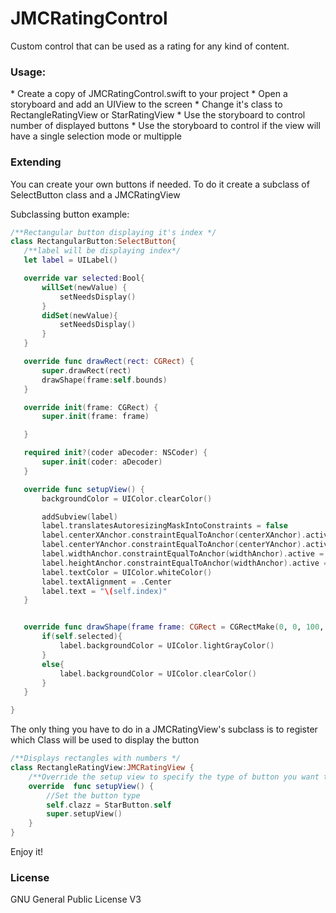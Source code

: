 # JMCRatingControl
Custom control that can be used as a rating for any kind of content.

<h3>Usage:</h3>
* Create a copy of JMCRatingControl.swift to your project
* Open a storyboard and add an UIView to the screen
* Change it's class to RectangleRatingView or StarRatingView
* Use the storyboard to control number of displayed buttons
* Use the storyboard to control if the view will have a single selection mode or multipple


<h3>Extending</h3>
<p>You can create your own buttons if needed. To do it create a subclass of SelectButton class and a JMCRatingView </p>
<p>Subclassing button example: </p>

```Swift
/**Rectangular button displaying it's index */
class RectangularButton:SelectButton{
   /**label will be displaying index*/
   let label = UILabel()

   override var selected:Bool{
       willSet(newValue) {
           setNeedsDisplay()
       }
       didSet(newValue){
           setNeedsDisplay()
       }
   }

   override func drawRect(rect: CGRect) {
       super.drawRect(rect)
       drawShape(frame:self.bounds)
   }

   override init(frame: CGRect) {
       super.init(frame: frame)

   }

   required init?(coder aDecoder: NSCoder) {
       super.init(coder: aDecoder)
   }

   override func setupView() {
       backgroundColor = UIColor.clearColor()

       addSubview(label)
       label.translatesAutoresizingMaskIntoConstraints = false
       label.centerXAnchor.constraintEqualToAnchor(centerXAnchor).active = true
       label.centerYAnchor.constraintEqualToAnchor(centerYAnchor).active = true
       label.widthAnchor.constraintEqualToAnchor(widthAnchor).active = true
       label.heightAnchor.constraintEqualToAnchor(widthAnchor).active = true
       label.textColor = UIColor.whiteColor()
       label.textAlignment = .Center
       label.text = "\(self.index)"
   }


   override func drawShape(frame frame: CGRect = CGRectMake(0, 0, 100, 100), selected:Bool = false) {
       if(self.selected){
           label.backgroundColor = UIColor.lightGrayColor()
       }
       else{
           label.backgroundColor = UIColor.clearColor()
       }
   }

}
```
<p>The only thing you have to do in a JMCRatingView's subclass is to register which Class will be used to display the button </p>


```Swift
/**Displays rectangles with numbers */
class RectangleRatingView:JMCRatingView {
    /**Override the setup view to specify the type of button you want to use in the application*/
    override  func setupView() {
        //Set the button type
        self.clazz = StarButton.self
        super.setupView()
    }
}
```


Enjoy it!


<h3>License</h3>
GNU General Public License V3
